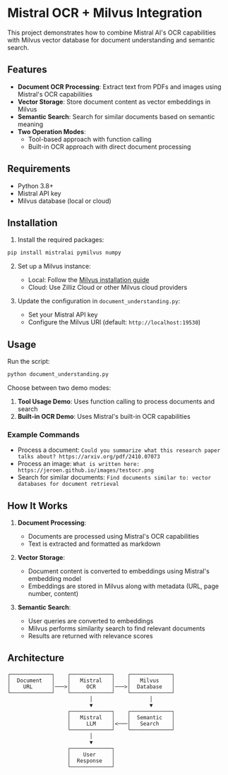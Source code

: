 # Mistral OCR + Milvus Integration

This project demonstrates how to combine Mistral AI's OCR capabilities with Milvus vector database for document understanding and semantic search.

## Features

- **Document OCR Processing**: Extract text from PDFs and images using Mistral's OCR capabilities
- **Vector Storage**: Store document content as vector embeddings in Milvus
- **Semantic Search**: Search for similar documents based on semantic meaning
- **Two Operation Modes**:
  - Tool-based approach with function calling
  - Built-in OCR approach with direct document processing

## Requirements

- Python 3.8+
- Mistral API key
- Milvus database (local or cloud)

## Installation

1. Install the required packages:

```bash
pip install mistralai pymilvus numpy
```

2. Set up a Milvus instance:
   - Local: Follow the [Milvus installation guide](https://milvus.io/docs/install_standalone-docker.md)
   - Cloud: Use Zilliz Cloud or other Milvus cloud providers

3. Update the configuration in `document_understanding.py`:
   - Set your Mistral API key
   - Configure the Milvus URI (default: `http://localhost:19530`)

## Usage

Run the script:

```bash
python document_understanding.py
```

Choose between two demo modes:
1. **Tool Usage Demo**: Uses function calling to process documents and search
2. **Built-in OCR Demo**: Uses Mistral's built-in OCR capabilities

### Example Commands

- Process a document: `Could you summarize what this research paper talks about? https://arxiv.org/pdf/2410.07073`
- Process an image: `What is written here: https://jeroen.github.io/images/testocr.png`
- Search for similar documents: `Find documents similar to: vector databases for document retrieval`

## How It Works

1. **Document Processing**:
   - Documents are processed using Mistral's OCR capabilities
   - Text is extracted and formatted as markdown

2. **Vector Storage**:
   - Document content is converted to embeddings using Mistral's embedding model
   - Embeddings are stored in Milvus along with metadata (URL, page number, content)

3. **Semantic Search**:
   - User queries are converted to embeddings
   - Milvus performs similarity search to find relevant documents
   - Results are returned with relevance scores

## Architecture

```
┌─────────────┐    ┌─────────────┐    ┌─────────────┐
│  Document   │    │   Mistral   │    │   Milvus    │
│    URL      │───>│     OCR     │───>│  Database   │
└─────────────┘    └─────────────┘    └─────────────┘
                          │                  │
                          ▼                  ▼
                   ┌─────────────┐    ┌─────────────┐
                   │   Mistral   │    │  Semantic   │
                   │     LLM     │<───│   Search    │
                   └─────────────┘    └─────────────┘
                          │
                          ▼
                   ┌─────────────┐
                   │    User     │
                   │  Response   │
                   └─────────────┘
```